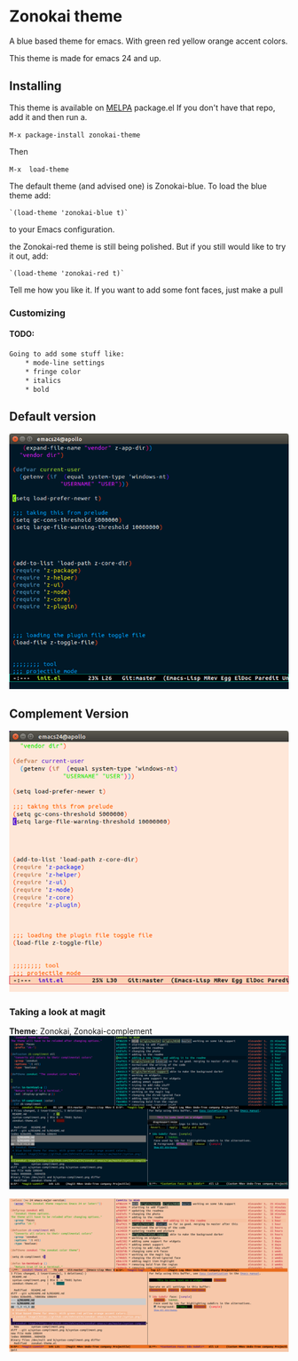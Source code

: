 # Zonokai theme
A blue based theme for emacs. With green red yellow orange accent colors.

This theme is made for emacs 24 and up.

## Installing
This theme is available on [MELPA](http://melpa.milkbox.net) package.el
If you don't have that repo, add it and then run a.

`M-x package-install zonokai-theme`

Then

`M-x  load-theme`

The default theme (and advised one) is Zonokai-blue. To load the blue
theme add:

	`(load-theme 'zonokai-blue t)`
	
to your Emacs configuration.

the Zonokai-red theme is still being polished. But if you still would like
to try it out, add:

	`(load-theme 'zonokai-red t)`



Tell me how you like it. If you want to add some font faces, just make a pull




### Customizing

#### TODO:
	Going to add some stuff like:
		* mode-line settings
		* fringe color
		* italics
		* bold

## Default version
![zonokai image](https://github.com/ZehCnaS34/zonokai-emacs/raw/master/syntax.png)


## Complement Version
![zonokai image](https://github.com/ZehCnaS34/zonokai-emacs/raw/master/syntax-compliment.png)


### Taking a look at magit
**Theme**: Zonokai, Zonokai-complement
![zonokai image](https://github.com/ZehCnaS34/zonokai-emacs/raw/master/magit.png)


![zonokai image](https://github.com/ZehCnaS34/zonokai-emacs/raw/master/magit-compliment.png)
